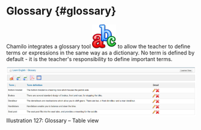 # Glossary {#glossary}

Chamilo integrates a glossary tool ![](../assets/graphics232.png) to allow the teacher to define terms or expressions in the same way as a dictionary. No term is defined by default - it is the teacher&#039;s responsibility to define important terms.

![](../assets/images173.png)Illustration 127: Glossary – Table view